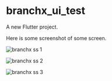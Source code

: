 # branchx_ui_test

A new Flutter project.

Here is some screenshot of some screen.



![branchx ss 1](https://github.com/pankaj104/branchx_ui_task/assets/82790153/83ff04cb-fe30-4307-b789-c81ddc84dace)

![branchx ss 2](https://github.com/pankaj104/branchx_ui_task/assets/82790153/e7da1828-7347-4ae4-83e5-cc3ada64ad0c)

![branchx ss 3](https://github.com/pankaj104/branchx_ui_task/assets/82790153/6d887b4f-0057-431b-9d29-e38d9b7c02d1)
